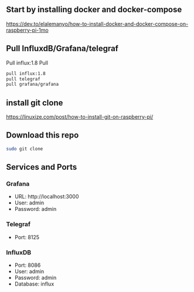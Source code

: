 ## Start by installing docker and docker-compose
https://dev.to/elalemanyo/how-to-install-docker-and-docker-compose-on-raspberry-pi-1mo


## Pull InfluxdB/Grafana/telegraf

Pull influx:1.8
Pull 
```bash
pull influx:1.8
pull telegraf
pull grafana/grafana
```


## install git clone
https://linuxize.com/post/how-to-install-git-on-raspberry-pi/


## Download this repo
```bash
sudo git clone 
```

## Services and Ports
### Grafana
- URL: http://localhost:3000 
- User: admin 
- Password: admin 

### Telegraf
- Port: 8125

### InfluxDB
- Port: 8086
- User: admin 
- Password: admin 
- Database: influx
